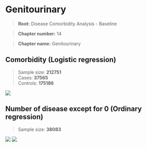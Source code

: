 # Genitourinary
    
> **Root:** Disease Comorbidity Analysis - Baseline

> **Chapter number:** 14  

> **Chapter name:** Genitourinary  

## Comorbidity (Logistic regression)
> Sample size: **212751**  
> Cases: **37565**  
> Controls: **175186**
<img src="/Chapter/Figures/Baseline/LG/Chapter_14.png"/>
<CsvTable src="/Chapter_Data/Baseline/LG/LG_Chapter_14.csv" label="🔍 View full results" />

## Number of disease except for 0 (Ordinary regression)
> Sample size: **38083**
<img src="/Chapter/Figures/Baseline/Histogram/Chapter_14_ba.png"/>
<CsvTableNumb src="/Chapter_Data/Baseline/Histogram/Chapter_14_ba.csv" label="🔍 View full results" />
        
<img src="/Chapter/Figures/Baseline/ORD/Chapter_14.png"/>
<CsvTable src="/Chapter_Data/Baseline/ORD/ORD_Chapter_14.csv" label="🔍 View full results" />

